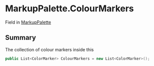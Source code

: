 # MarkupPalette.ColourMarkers

Field in [MarkupPalette](/api/csharp/yarn.unity.markuppalette.md)

## Summary


The collection of colour markers inside this


```csharp
public List<ColorMarker> ColourMarkers = new List<ColorMarker>();
```

